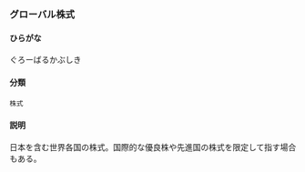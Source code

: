<div style="display:none;">

## [あ行](securities-terms?id=あ行)
## [か行](securities-terms?id=か行)

</div>

### グローバル株式

#### ひらがな

ぐろーばるかぶしき

#### 分類

`株式`

#### 説明

日本を含む世界各国の株式。国際的な優良株や先進国の株式を限定して指す場合もある。

<div style="display:none;">

## [さ行](securities-terms?id=さ行)
## [た行](securities-terms?id=た行)
## [な行](securities-terms?id=な行)
## [は行](securities-terms?id=は行)
## [ま行](securities-terms?id=ま行)
## [や行](securities-terms?id=や行)
## [ら行](securities-terms?id=ら行)
## [わ行](securities-terms?id=わ行)
## [英数字・記号](securities-terms?id=英数字・記号)

</div>

